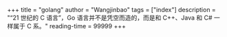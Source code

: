 +++
title = "golang"
author = "Wangjinbao"
tags = ["index"]
description = "“21 世纪的 C 语言”，Go 语言并不是凭空而造的，而是和 C++、Java 和 C# 一样属于 C 系。"
reading-time = 99999
+++

